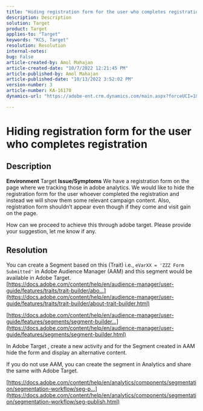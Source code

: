 ```yaml
---
title: "Hiding registration form for the user who completes registration"
description: Description
solution: Target
product: Target
applies-to: "Target"
keywords: "KCS, Target"
resolution: Resolution
internal-notes: 
bug: False
article-created-by: Amol Mahajan
article-created-date: "10/7/2022 12:21:45 PM"
article-published-by: Amol Mahajan
article-published-date: "10/13/2022 3:52:02 PM"
version-number: 3
article-number: KA-16170
dynamics-url: "https://adobe-ent.crm.dynamics.com/main.aspx?forceUCI=1&pagetype=entityrecord&etn=knowledgearticle&id=2a87de9a-3a46-ed11-bba1-000d3a3064b8"

---
```

# Hiding registration form for the user who completes registration

## Description

<b>Environment</b>
Target
<b>Issue/Symptoms</b>
We have a registration form on the page where we tracking those in adobe analytics. We would like to hide the registration form for the user whoever completed the registration and instead we will show them some relevant campaign content. Also, registration form shouldn’t appear even though if they come and visit gain on the page.

How can we proceed to achieve this through adobe target. Please provide your suggestion, let me know if any.


## Resolution

You can create a Segment based on this (Trait) i.e., `eVarXX = 'ZZZ Form Submitted'` in Adobe Audience Manager (AAM) and this segment would be available in Adobe Target.<br>
[https://docs.adobe.com/content/help/en/audience-manager/user-guide/features/traits/trait-builder/abo...](https://docs.adobe.com/content/help/en/audience-manager/user-guide/features/traits/trait-builder/about-trait-builder.html)

[https://docs.adobe.com/content/help/en/audience-manager/user-guide/features/segments/segment-builder...](https://docs.adobe.com/content/help/en/audience-manager/user-guide/features/segments/segment-builder.html)

In Adobe Target , create a new activity and for the Segment created in AAM hide the form and display an alternative content.



If you do not use AAM, you can create the segment in Analytics and share the same with Adobe Target.

[https://docs.adobe.com/content/help/en/analytics/components/segmentation/segmentation-workflow/seg-p...](https://docs.adobe.com/content/help/en/analytics/components/segmentation/segmentation-workflow/seg-publish.html)
